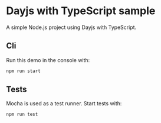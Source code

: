 # Dayjs with TypeScript sample

A simple Node.js project using Dayjs with TypeScript.

## Cli

Run this demo in the console with:

```bash
npm run start
```

## Tests

Mocha is used as a test runner. Start tests with:

```bash
npm run test
```

